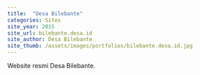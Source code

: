 ```yaml
---
title:  "Desa Bilebante"
categories: Sites
site_year: 2015
site_url: bilebante.desa.id
site_author: Desa Bilebante
site_thumb: /assets/images/portfolios/bilebante.desa.id.jpg
---
```


Website resmi Desa Bilebante.